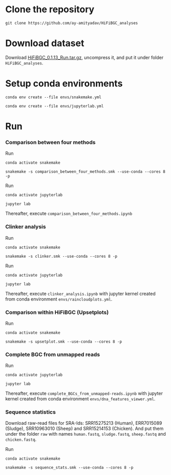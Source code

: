 # Clone the repository
```
git clone https://github.com/ay-amityadav/HiFiBGC_analyses
```
# Download dataset
Download [HiFiBGC_0.1.13_Run.tar.gz](https://zenodo.org/records/10874958/files/HiFiBGC_0.1.13_Run.tar.gz?download=1), uncompress it, and put it under folder `HiFiBGC_analyses`.

# Setup conda environments
```
conda env create --file envs/snakemake.yml

conda env create --file envs/jupyterlab.yml
```

# Run

### Comparison between four methods
Run 
```
conda activate snakemake

snakemake -s comparison_between_four_methods.smk --use-conda --cores 8 -p
```
Run
```
conda activate jupyterlab

jupyter lab
```
Thereafter, execute `comparison_between_four_methods.ipynb`

### Clinker analysis
Run
```
conda activate snakemake

snakemake -s clinker.smk --use-conda --cores 8 -p
```
Run
```
conda activate jupyterlab

jupyter lab
```
Thereafter, execute `clinker_analysis.ipynb` with jupyter kernel created from conda environment `envs/raincloudplots.yml`.

### Comparison within HiFiBGC (Upsetplots) 
Run
```
conda activate snakemake

snakemake -s upsetplot.smk --use-conda --cores 8 -p
``` 

### Complete BGC from unmapped reads
Run
```
conda activate jupyterlab

jupyter lab
```
Thereafter, execute `complete_BGCs_from_unmapped-reads.ipynb` with jupyter kernel created from conda environment `envs/dna_features_viewer.yml`.

### Sequence statistics
Download raw-read files for SRA-Ids: SRR15275213 (Human), ERR7015089 (Sludge), SRR10963010 (Sheep) and SRR15214153 (Chicken). And put them under the folder `raw` with names `human.fastq`, `sludge.fastq`, `sheep.fastq` and `chicken.fastq`. 

Run
```
conda activate snakemake

snakemake -s sequence_stats.smk --use-conda --cores 8 -p
```

